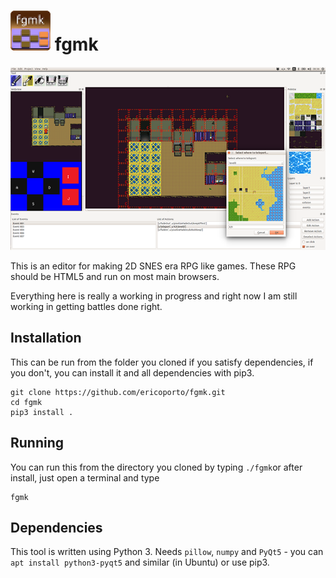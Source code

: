 ![Icon](iconTiny.png) fgmk
==========================

![Screenshot](screenshot.png)

This is an editor for making 2D SNES era RPG like games. These RPG should be HTML5 and run on most main browsers.

Everything here is really a working in progress and right now I am still working in getting battles done right.

Installation
------------

This can be run from the folder you cloned if you satisfy dependencies, if you don't, you can install it and all dependencies with pip3.

    git clone https://github.com/ericoporto/fgmk.git
    cd fgmk
    pip3 install .

Running
-------

You can run this from the directory you cloned by typing `./fgmk`or after install, just open a terminal and type

    fgmk


Dependencies
------------

This tool is written using Python 3. Needs `pillow`, `numpy` and `PyQt5` - you can `apt install python3-pyqt5` and
similar (in Ubuntu) or use pip3. 
